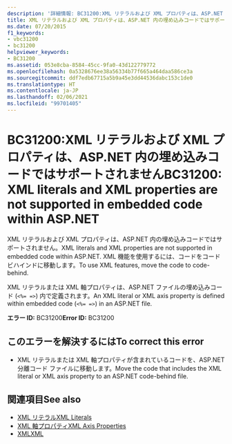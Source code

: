 ```yaml
---
description: '詳細情報: BC31200:XML リテラルおよび XML プロパティは、ASP.NET 内の埋め込みコードではサポートされません'
title: XML リテラルおよび XML プロパティは、ASP.NET 内の埋め込みコードではサポートされません
ms.date: 07/20/2015
f1_keywords:
- vbc31200
- bc31200
helpviewer_keywords:
- BC31200
ms.assetid: 053e8cba-8584-45cc-9fa0-43d122779772
ms.openlocfilehash: 0a5328676ee38a56334b77f665a464daa586ce3a
ms.sourcegitcommit: ddf7edb67715a5b9a45e3dd44536dabc153c1de0
ms.translationtype: HT
ms.contentlocale: ja-JP
ms.lasthandoff: 02/06/2021
ms.locfileid: "99701405"
---
```

# <a name="bc31200-xml-literals-and-xml-properties-are-not-supported-in-embedded-code-within-aspnet"></a><span data-ttu-id="2a617-103">BC31200:XML リテラルおよび XML プロパティは、ASP.NET 内の埋め込みコードではサポートされません</span><span class="sxs-lookup"><span data-stu-id="2a617-103">BC31200: XML literals and XML properties are not supported in embedded code within ASP.NET</span></span>

<span data-ttu-id="2a617-104">XML リテラルおよび XML プロパティは、ASP.NET 内の埋め込みコードではサポートされません。</span><span class="sxs-lookup"><span data-stu-id="2a617-104">XML literals and XML properties are not supported in embedded code within ASP.NET.</span></span> <span data-ttu-id="2a617-105">XML 機能を使用するには、コードをコードビハインドに移動します。</span><span class="sxs-lookup"><span data-stu-id="2a617-105">To use XML features, move the code to code-behind.</span></span>

 <span data-ttu-id="2a617-106">XML リテラルまたは XML 軸プロパティは、ASP.NET ファイルの埋め込みコード (`<%= =>`) 内で定義されます。</span><span class="sxs-lookup"><span data-stu-id="2a617-106">An XML literal or XML axis property is defined within embedded code (`<%= =>`) in an ASP.NET file.</span></span>

 <span data-ttu-id="2a617-107">**エラー ID:** BC31200</span><span class="sxs-lookup"><span data-stu-id="2a617-107">**Error ID:** BC31200</span></span>

## <a name="to-correct-this-error"></a><span data-ttu-id="2a617-108">このエラーを解決するには</span><span class="sxs-lookup"><span data-stu-id="2a617-108">To correct this error</span></span>

- <span data-ttu-id="2a617-109">XML リテラルまたは XML 軸プロパティが含まれているコードを、ASP.NET 分離コード ファイルに移動します。</span><span class="sxs-lookup"><span data-stu-id="2a617-109">Move the code that includes the XML literal or XML axis property to an ASP.NET code-behind file.</span></span>

## <a name="see-also"></a><span data-ttu-id="2a617-110">関連項目</span><span class="sxs-lookup"><span data-stu-id="2a617-110">See also</span></span>

- [<span data-ttu-id="2a617-111">XML リテラル</span><span class="sxs-lookup"><span data-stu-id="2a617-111">XML Literals</span></span>](../xml-literals/index.md)
- [<span data-ttu-id="2a617-112">XML 軸プロパティ</span><span class="sxs-lookup"><span data-stu-id="2a617-112">XML Axis Properties</span></span>](../xml-axis/index.md)
- [<span data-ttu-id="2a617-113">XML</span><span class="sxs-lookup"><span data-stu-id="2a617-113">XML</span></span>](../../programming-guide/language-features/xml/index.md)
